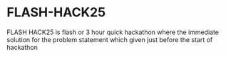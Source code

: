 # FLASH-HACK25
FLASH HACK25 is flash or 3 hour quick hackathon where the immediate solution for the problem statement which given just before the start of hackathon 
